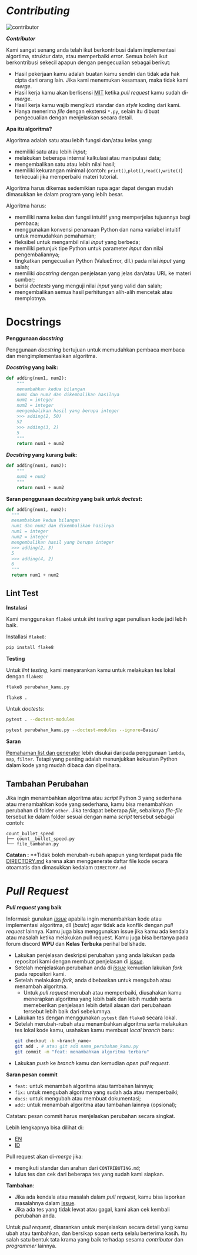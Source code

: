 # *Contributing*
![contributor](https://img.shields.io/github/contributors/bellshade/PythonAlgorithm?label=kontributor&style=for-the-badge)

***Contributor***

Kami sangat senang anda telah ikut berkontribusi dalam implementasi algortima, struktur data, atau memperbaiki *error*.
Semua boleh ikut berkontribusi sekecil apapun dengan pengecualian sebagai berikut:

- Hasil pekerjaan kamu adalah buatan kamu sendiri dan tidak ada hak cipta dari orang lain. Jika kami menemukan kesamaan, maka tidak kami *merge*.
- Hasil kerja kamu akan berlisensi [MIT](LICENSE) ketika *pull request* kamu sudah di-*merge*.
- Hasil kerja kamu wajib mengikuti standar dan *style* koding dari kami.
- Hanya menerima *file* dengan ekstensi ``*.py``, selain itu dibuat pengecualian dengan menjelaskan secara detail.

**Apa itu algoritma?**

Algoritma adalah satu atau lebih fungsi dan/atau kelas yang:

- memiliki satu atau lebih *input*;
- melakukan beberapa internal kalkulasi atau manipulasi data;
- mengembalikan satu atau lebih nilai hasil;
- memiliki kekurangan minimal (contoh: `print()`,`plot()`,`read()`,`write()`) terkecuali jika memperbaiki materi tutorial.

Algoritma harus dikemas sedemikian rupa agar dapat dengan mudah dimasukkan ke dalam program yang lebih besar.

Algoritma harus:

- memiliki nama kelas dan fungsi intuitif yang memperjelas tujuannya bagi pembaca;
- menggunakan konvensi penamaan Python dan nama variabel intuitif untuk memudahkan pemahaman;
- fleksibel untuk mengambil nilai *input* yang berbeda;
- memiliki petunjuk tipe Python untuk parameter *input* dan nilai pengembaliannya;
- tingkatkan pengecualian Python (ValueError, dll.) pada nilai *input* yang salah;
- memiliki *docstring* dengan penjelasan yang jelas dan/atau URL ke materi sumber;
- berisi *doctests* yang menguji nilai *input* yang valid dan salah;
- mengembalikan semua hasil perhitungan alih-alih mencetak atau memplotnya.

# Docstrings

**Penggunaan *docstring***

Penggunaan *docstring* bertujuan untuk memudahkan pembaca membaca dan mengimplementasikan algoritma.

***Docstring* yang baik:**

```py
def adding(num1, num2):
    """
    menambahkan kedua bilangan
    num1 dan num2 dan dikembalikan hasilnya
    num1 = integer
    num2 = integer
    mengembalikan hasil yang berupa integer
    >>> adding(2, 50)
    52
    >>> adding(3, 2)
    5
    """
    return num1 + num2
```

***Docstring* yang kurang baik:**

```py
def adding(num1, num2):
    """
    num1 + num2
    """
    return num1 + num2
```

**Saran penggunaan *docstring* yang baik untuk *doctest*:**

```py
def adding(num1, num2):
  """
  menambahkan kedua bilangan
  num1 dan num2 dan dikembalikan hasilnya
  num1 = integer
  num2 = integer
  mengembalikan hasil yang berupa integer
  >>> adding(2, 3)
  5
  >>> adding(4, 2)
  6
  """
  return num1 + num2
```

## Lint Test

**Instalasi**

Kami menggunakan ``flake8`` untuk *lint testing* agar penulisan kode jadi lebih baik.

Installasi ``flake8``:

```bash
pip install flake8
```

**Testing**

Untuk *lint testing*, kami menyarankan kamu untuk melakukan tes lokal dengan ``flake8``:

```bash
flake8 perubahan_kamu.py
```

```bash
flake8 .
```

Untuk *doctests*:

```bash
pytest . --doctest-modules
```

```bash
pytest perubahan_kamu.py --doctest-modules --ignore=Basic/
```

**Saran**

[Pemahaman list dan generator](https://docs.python.org/3/tutorial/datastructures.html#list-comprehensions) lebih disukai daripada penggunaan `lambda`, `map`, `filter`. Tetapi yang penting adalah menunjukkan kekuatan Python dalam kode yang mudah dibaca dan dipelihara.

## Tambahan Perubahan

Jika ingin menambahkan algoritma atau *script* Python 3 yang sederhana atau menambahkan kode yang sederhana, kamu bisa menambahkan perubahan di folder `other`. Jika terdapat beberapa *file*, sebaiknya *file-file* tersebut ke dalam folder sesuai dengan nama *script* tersebut sebagai contoh:

```
count_bullet_speed
├── count__bullet_speed.py
└── file_tambahan.py
```

**Catatan :** **Tidak boleh merubah-rubah apapun yang terdapat pada file [DIRECTORY.md](DIRECTORY.md) karena akan menggenerate daftar file kode secara otoamatis dan dimasukkan kedalam ``DIRECTORY.md``

# *Pull Request*

***Pull request* yang baik**

Informasi: gunakan [*issue*](https://github.com/bellshade/Python/issues) apabila ingin menambahkan kode atau implementasi algoritma, dll (*basic*) agar tidak ada konflik dengan *pull request* lainnya. Kamu juga bisa menggunakan issue jika kamu ada 
kendala atau masalah ketika melakukan pull request. Kamu juga bisa bertanya pada forum discord **WPU** dan **Kelas Terbuka** perihal bellshade.

- Lakukan penjelasan deskripsi perubahan yang anda lakukan pada repositori kami dengan membuat penjelasan di [*issue*](https://github.com/bellshade/Python/issues).
- Setelah menjelaskan perubahan anda di [*issue*](https://github.com/bellshade/Python/issues) kemudian lakukan *fork* pada repositori kami.
- Setelah melakukan *fork*, anda dibebaskan untuk mengubah atau menambah algoritma.
  - Untuk *pull request* merubah atau memperbaiki, diusahakan kamu menerapkan algoritma yang lebih baik dan lebih mudah serta memeberikan penjelasan lebih detail alasan dari perubahaan tersebut lebih baik dari sebelumnya.
- Lakukan tes dengan menggunakan ``pytest`` dan ``flake8`` secara lokal.
- Setelah merubah-rubah atau menambahkan algoritma serta melakukan tes lokal kode kamu, usahakan kamu membuat *local branch* baru:
  ```bash
  git checkout -b <branch_name>
  git add . # atau git add nama_perubahan_kamu.py
  git commit -m "feat: menambahkan algoritma terbaru"
  ```
- Lakukan *push* ke *branch* kamu dan kemudian *open pull request*.

**Saran pesan commit**

- `feat:` untuk menambah algoritma atau tambahan lainnya;
- `fix:` untuk mengubah algoritma yang sudah ada atau memperbaiki;
- `docs:` untuk mengubah atau membuat dokumentasi;
- `add:` untuk menambah algoritma atau tambahan lainnya (opsional);

Catatan: pesan commit harus menjelaskan perubahan secara singkat.

Lebih lengkapnya bisa dilihat di:
- [EN](https://www.conventionalcommits.org/en/v1.0.0/)
- [ID](https://www.conventionalcommits.org/id/v1.0.0/)

Pull request akan di-*merge* jika:

- mengikuti standar dan arahan dari `CONTRIBUTING.md`;
- lulus tes dan cek dari beberapa tes yang sudah kami siapkan.

**Tambahan**:

- Jika ada kendala atau masalah dalam *pull request*, kamu bisa laporkan masalahnya dalam [issue](https://github.com/bellshade/PythonAlgorithm/issues).
- Jika ada tes yang tidak lewat atau gagal, kami akan cek kembali perubahan anda.

Untuk *pull request*, disarankan untuk menjelaskan secara detail yang kamu ubah atau tambahkan, dan bersikap sopan serta selalu berterima kasih. Itu salah satu bentuk tata krama yang baik terhadap sesama *contributor* dan *programmer* lainnya.

